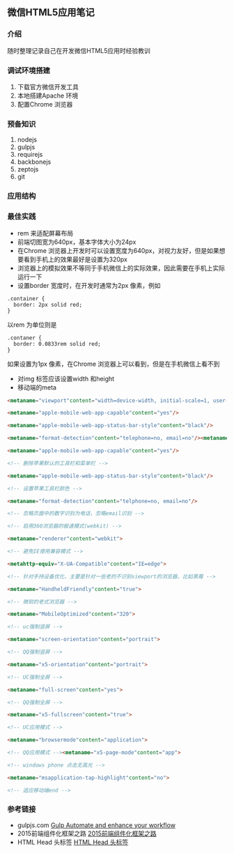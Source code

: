 ## 微信HTML5应用笔记

### 介绍

随时整理记录自己在开发微信HTML5应用时经验教训

### 调试环境搭建
1. 下载官方微信开发工具
2. 本地搭建Apache 环境
3. 配置Chrome 浏览器

### 预备知识
1. nodejs
2. gulpjs
3. requirejs
4. backbonejs
5. zeptojs
6. git

### 应用结构

### 最佳实践
* rem 来适配屏幕布局
* 前端切图宽为640px，基本字体大小为24px
* 在Chrome 浏览器上开发时可以设置宽度为640px，对视力友好，但是如果想要看到手机上的效果最好是设置为320px
* 浏览器上的模拟效果不等同于手机微信上的实际效果，因此需要在手机上实际运行一下
* 设置border 宽度时，在开发时通常为2px 像素，例如
```
.container {
  border: 2px solid red;
}
```
 以rem 为单位则是
```
.contaner {
  border: 0.0833rem solid red;
}
```
 如果设置为1px 像素，在Chrome 浏览器上可以看到，但是在手机微信上看不到
* 对img 标签应该设置width 和height
* 移动端的meta
```HTML
<metaname="viewport"content="width=device-width, initial-scale=1, user-scalable=no"/>

<metaname="apple-mobile-web-app-capable"content="yes"/>

<metaname="apple-mobile-web-app-status-bar-style"content="black"/>

<metaname="format-detection"content="telephone=no, email=no"/><metaname="viewport"content="width=device-width, initial-scale=1, user-scalable=no"/>

<metaname="apple-mobile-web-app-capable"content="yes"/>

<!-- 删除苹果默认的工具栏和菜单栏 -->

<metaname="apple-mobile-web-app-status-bar-style"content="black"/>

<!-- 设置苹果工具栏颜色 -->

<metaname="format-detection"content="telphone=no, email=no"/>

<!-- 忽略页面中的数字识别为电话，忽略email识别 -->

<!-- 启用360浏览器的极速模式(webkit) -->

<metaname="renderer"content="webkit">

<!-- 避免IE使用兼容模式 -->

<metahttp-equiv="X-UA-Compatible"content="IE=edge">

<!-- 针对手持设备优化，主要是针对一些老的不识别viewport的浏览器，比如黑莓 -->

<metaname="HandheldFriendly"content="true">

<!-- 微软的老式浏览器 -->

<metaname="MobileOptimized"content="320">

<!-- uc强制竖屏 -->

<metaname="screen-orientation"content="portrait">

<!-- QQ强制竖屏 -->

<metaname="x5-orientation"content="portrait">

<!-- UC强制全屏 -->

<metaname="full-screen"content="yes">

<!-- QQ强制全屏 -->

<metaname="x5-fullscreen"content="true">

<!-- UC应用模式 -->

<metaname="browsermode"content="application">

<!-- QQ应用模式 --><metaname="x5-page-mode"content="app">

<!-- windows phone 点击无高光 -->

<metaname="msapplication-tap-highlight"content="no">

<!-- 适应移动端end -->
```

### 参考链接
- gulpjs.com [Gulp Automate and enhance your workflow](http://gulpjs.com/)
- 2015前端组件化框架之路 [2015前端组件化框架之路](https://github.com/xufei/blog/issues/19)
- HTML Head 头标签 [HTML Head 头标签](http://blogread.cn/it/article/7274)
